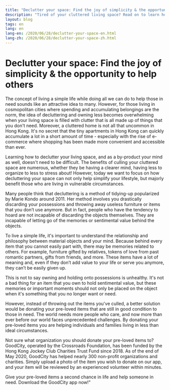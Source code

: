 ```yaml
---
title: "Declutter your space: Find the joy of simplicity & the opportunity to help others"
description: "Tired of your cluttered living space? Read on to learn how you can find the joy of a simple lifestyle and help those in need by donating your pre-loved items."
layout: blog
tags: en
lang: en
lang-en: /2020/06/28/declutter-your-space-en.html
lang-zh: /2020/06/28/declutter-your-space-zh.html
---
```


# Declutter your space: Find the joy of simplicity & the opportunity to help others

The concept of living a simple life while doing all we can do to help those in need sounds like an attractive idea to many. However, for those living in cosmopolitan cities where spending and accumulating belongings are the norm, the idea of decluttering and owning less becomes overwhelming when your living space is filled with clutter that is all made up of things that you don't need. Moreover, a cluttered home is not all that uncommon in Hong Kong. It's no secret that the tiny apartments in Hong Kong can quickly accumulate a lot in a short amount of time - especially with the rise of e-commerce where shopping has been made more convenient and accessible than ever. 

Learning how to declutter your living space, and as a by-product your mind as well, doesn't need to be difficult. The benefits of culling your cluttered space are numerous, whether they be having a clearer mind, having less to organize to less to stress about! However, today we want to focus on how decluttering your space can not only help simplify your lifestyle, but majorly benefit those who are living in vulnerable circumstances.

Many people think that decluttering is a method of tidying-up popularized by Marie Kondo around 2011. Her method involves you drastically discarding your possessions and throwing away useless furniture or items that you don’t use anymore. But in fact, people who have the tendency to hoard are not incapable of discarding the objects themselves. They are incapable of letting go of the memories or sentimental value behind the objects.

To live a simple life, it's important to understand the relationship and philosophy between material objects and your mind. Because behind every item that you cannot easily part with, there may be memories related to others. For example, furniture gifted by relatives, tokens of love from past romantic partners, gifts from friends, and more. These items have a lot of meaning and, even if they don’t add value to your life or serve you anymore, they can’t be easily given up.

This is not to say owning and holding onto possessions is unhealthy. It's not a bad thing for an item that you own to hold sentimental value, but these memories or important moments should not only be placed on the object when it's something that you no longer want or need.

However, instead of throwing out the items you've culled, a better solution would be donating your pre-loved items that are still in good condition to those in need. The world needs more people who care, and now more than ever before our world faces unprecedented challenges. By donating your pre-loved items you are helping individuals and families living in less than ideal circumstances. 

Not sure what organization you should donate your pre-loved items to? GoodCity, operated by the Crossroads Foundation, has been funded by the Hong Kong Jockey Club Charities Trust Fund since 2018. As of the end of May 2020, GoodCity has helped nearly 300 non-profit organizations and charities. Simply upload a photo of the item you wish to donate on our app, and your item will be reviewed by an experienced volunteer within minutes. 

Give your pre-loved items a second chance in life and help someone in need. Download the GoodCity app now!"
